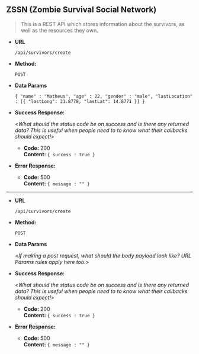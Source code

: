 **ZSSN (Zombie Survival Social Network)**
----
> This is a REST API which stores information about the survivors, as well as the resources they own.

* **URL**

  `/api/survivors/create`

* **Method:**
  
  `POST`
  
* **Data Params**

  `{
  "name" : "Matheus",
  "age" : 22,
  "gender" : "male",
  "lastLocation" : [{
    "lastLong": 21.8778,
    "lastLat": 14.8771
  }]
}`

* **Success Response:**
  
  <_What should the status code be on success and is there any returned data? This is useful when people need to to know what their callbacks should expect!_>

  * **Code:** 200 <br />
    **Content:** `{ success : true }`
 
* **Error Response:**

  * **Code:** 500 <br />
    **Content:** `{ message : "" }`

----

* **URL**

  `/api/survivors/create`

* **Method:**
  
  `POST`
  
* **Data Params**

  <_If making a post request, what should the body payload look like? URL Params rules apply here too._>

* **Success Response:**
  
  <_What should the status code be on success and is there any returned data? This is useful when people need to to know what their callbacks should expect!_>

  * **Code:** 200 <br />
    **Content:** `{ success : true }`
 
* **Error Response:**

  * **Code:** 500 <br />
    **Content:** `{ message : "" }`
